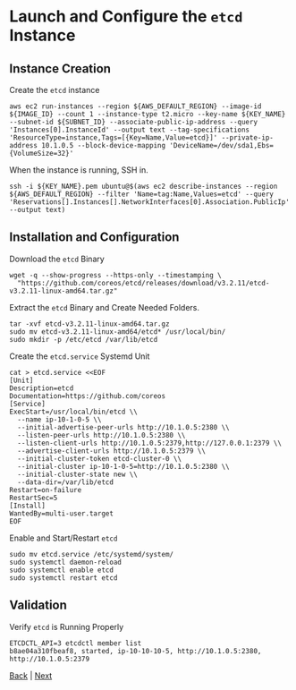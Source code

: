 # Launch and Configure the ```etcd``` Instance

## Instance Creation
Create the ```etcd``` instance
```
aws ec2 run-instances --region ${AWS_DEFAULT_REGION} --image-id ${IMAGE_ID} --count 1 --instance-type t2.micro --key-name ${KEY_NAME} --subnet-id ${SUBNET_ID} --associate-public-ip-address --query 'Instances[0].InstanceId' --output text --tag-specifications 'ResourceType=instance,Tags=[{Key=Name,Value=etcd}]' --private-ip-address 10.1.0.5 --block-device-mapping 'DeviceName=/dev/sda1,Ebs={VolumeSize=32}'
```

When the instance is running, SSH in.
```
ssh -i ${KEY_NAME}.pem ubuntu@$(aws ec2 describe-instances --region ${AWS_DEFAULT_REGION} --filter 'Name=tag:Name,Values=etcd' --query 'Reservations[].Instances[].NetworkInterfaces[0].Association.PublicIp' --output text)
```

## Installation and Configuration
Download the ```etcd``` Binary
```
wget -q --show-progress --https-only --timestamping \
  "https://github.com/coreos/etcd/releases/download/v3.2.11/etcd-v3.2.11-linux-amd64.tar.gz"
```

Extract the ```etcd``` Binary and Create Needed Folders.
```
tar -xvf etcd-v3.2.11-linux-amd64.tar.gz
sudo mv etcd-v3.2.11-linux-amd64/etcd* /usr/local/bin/
sudo mkdir -p /etc/etcd /var/lib/etcd
```

Create the ```etcd.service``` Systemd Unit
```shell
cat > etcd.service <<EOF
[Unit]
Description=etcd
Documentation=https://github.com/coreos
[Service]
ExecStart=/usr/local/bin/etcd \\
  --name ip-10-1-0-5 \\
  --initial-advertise-peer-urls http://10.1.0.5:2380 \\
  --listen-peer-urls http://10.1.0.5:2380 \\
  --listen-client-urls http://10.1.0.5:2379,http://127.0.0.1:2379 \\
  --advertise-client-urls http://10.1.0.5:2379 \\
  --initial-cluster-token etcd-cluster-0 \\
  --initial-cluster ip-10-1-0-5=http://10.1.0.5:2380 \\
  --initial-cluster-state new \\
  --data-dir=/var/lib/etcd
Restart=on-failure
RestartSec=5
[Install]
WantedBy=multi-user.target
EOF
```

Enable and Start/Restart ```etcd```
```shell
sudo mv etcd.service /etc/systemd/system/
sudo systemctl daemon-reload
sudo systemctl enable etcd
sudo systemctl restart etcd
```

## Validation
Verify ```etcd``` is Running Properly
```shell
ETCDCTL_API=3 etcdctl member list
b8ae04a310fbeaf8, started, ip-10-10-10-5, http://10.1.0.5:2380, http://10.1.0.5:2379
```

[Back](/README.md) | [Next](launch-configure-master.md)
